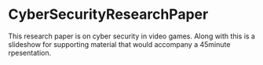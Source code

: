 # CyberSecurityResearchPaper
This research paper is on cyber security in video games. Along with this is a slideshow for supporting material that would accompany a 45minute rpesentation.
